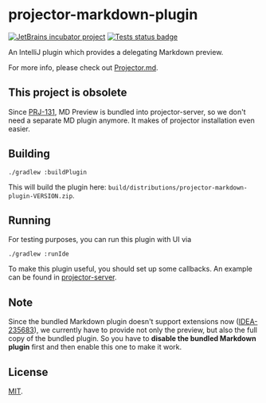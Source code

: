 # projector-markdown-plugin
[![JetBrains incubator project](https://jb.gg/badges/incubator.svg)](https://confluence.jetbrains.com/display/ALL/JetBrains+on+GitHub)
[![Tests status badge](https://github.com/JetBrains/projector-markdown-plugin/workflows/Tests/badge.svg)](https://github.com/JetBrains/projector-markdown-plugin/actions)

An IntelliJ plugin which provides a delegating Markdown preview.

For more info, please check out [Projector.md](https://github.com/JetBrains/projector-server/blob/master/docs/Projector.md).

## This project is obsolete
Since [PRJ-131](https://youtrack.jetbrains.com/issue/PRJ-131), MD Preview is bundled into projector-server, so we don't need a separate MD plugin anymore. It makes of projector installation even easier.

## Building
```shell script
./gradlew :buildPlugin
```

This will build the plugin here: `build/distributions/projector-markdown-plugin-VERSION.zip`.

## Running
For testing purposes, you can run this plugin with UI via
```shell script
./gradlew :runIde
```

To make this plugin useful, you should set up some callbacks. An example can be found in [projector-server](https://github.com/JetBrains/projector-server).

## Note
Since the bundled Markdown plugin doesn't support extensions now ([IDEA-235683](https://youtrack.jetbrains.com/issue/IDEA-235683)), we currently have to provide not only the preview, but also the full copy of the bundled plugin. So you have to **disable the bundled Markdown plugin** first and then enable this one to make it work.

## License
[MIT](LICENSE.txt).
